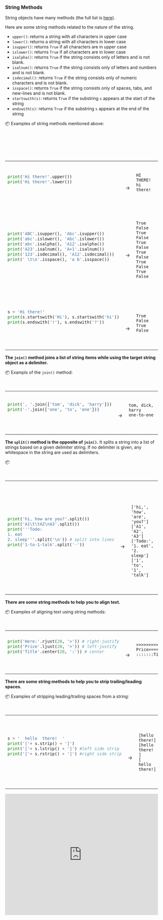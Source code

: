 ### String Methods

String objects have many methods (the full list is [here](https://docs.python.org/3/library/stdtypes.html#string-methods)).

Here are some string methods related to the nature of the string.
* `upper()`: returns a string with all characters in upper case
* `lower()`: returns a string with all characters in lower case
* `isupper()`: returns `True` if all characters are in upper case
* `islower()`: returns `True` if all characters are in lower case
* `isalpha()`: returns `True` if the string consists only of letters and is not blank.
* `isalnum()`: returns `True` if the string consists only of letters and numbers and is not blank.
* `isdecimal()`: returns `True` if the string consists only of numeric characters and is not blank.
* `isspace()`: returns `True` if the string consists only of spaces, tabs, and new-lines and is not blank.
* `startswith(s)`: returns `True` if the substring `s` appears at the start of the string
* `endswith(s)`: returns `True` if the substring `s` appears at the end of the string

<tip-box> 

:package: Examples of string methods mentioned above:

<table> 
<tr>
  <td>

```python
print('Hi there!'.upper())
print('Hi there!'.lower())
```
  </td>
  <td><br>&nbsp;→&nbsp;</td>
  <td><br>

```
HI THERE!
hi there!
```
  </td>
</tr>

<tr>
  <td>

```python
print('ABC'.isupper(), 'Abc'.isupper())
print('abc'.islower(), 'Abc'.islower())
print('abc'.isalpha(), 'A12'.isalpha())
print('A23'.isalnum(), 'A+1'.isalnum())
print('123'.isdecimal(), 'A12'.isdecimal())
print(' \t\n'.isspace(), 'a b'.isspace())
```
  </td>
  <td><br>&nbsp;→&nbsp;</td>
  <td><br>

```
True False
True False
True False
True False
True False
True False
```
  </td>
</tr>

<tr>
  <td>

```python
s = 'Hi there!'
print(s.startswith('Hi'), s.startswith('hi'))
print(s.endswith('!'), s.endswith('?'))
```
  </td>
  <td><br><br>&nbsp;→&nbsp;</td>
  <td><br><br>

```
True False
True False
```
  </td>
</tr>
</table>

</tip-box>

**The `join()` method joins a list of string items while using the <tooltip content="the string object upon which the method was called">target string object</tooltip> as a <tooltip content="the string that is placed in between each pair of items">delimiter</tooltip>.**

<tip-box> 

:package: Exampls of the `join()` method:

<table> 
<tr>
  <td>

```python
print(', '.join(['tom', 'dick', 'harry']))
print('-'.join(['one', 'to', 'one']))
```
  </td>
  <td><br>&nbsp;→&nbsp;</td>
  <td><br>

```
tom, dick, harry
one-to-one
```
  </td>
</tr>
</table>

</tip-box>

**The `split()` method is the opposite of `join()`.** It splits a string into a list of strings based on a given delimiter string. If no delimiter is given, any <tooltip content="space, tab, or newline characters">whitespace</tooltip> in the string are used as delimiters.

<tip-box> 

:package: 

<table> 
<tr>
  <td>

```python
print('hi, how are you?'.split())
print('A1\t\tA2\nA3'.split())
print('''Todo:
1. eat
2. sleep'''.split('\n')) # split into lines
print('1-to-1-talk'.split('-'))
```
  </td>
  <td><br><br><br>&nbsp;→&nbsp;</td>
  <td><br><br><br>

```
['hi,', 'how', 'are', 'you?']
['A1', 'A2', 'A3']
['Todo:', '1. eat', '2. sleep']
['1', 'to', '1', 'talk']
```
  </td>
</tr>
</table>

</tip-box> 

**There are some string methods to help you to align text.**

<tip-box> 

:package: Examples of aligning text using string methods:

<table> 
<tr>
  <td>

```python
print('Here:'.rjust(20, '>')) # right-justify
print('Price'.ljust(20, '=')) # left-justify
print('Title'.center(20, ':')) # center
```
  </td>
  <td><br>&nbsp;→&nbsp;</td>
  <td><br>

```
>>>>>>>>>>>>>>>Here:
Price===============
:::::::Title::::::::
```
  </td>
</tr>
</table>

</tip-box>


**There are some string methods to help you to strip trailing/leading spaces.**

<tip-box> 

:package: Examples of stripping leading/trailing spaces from a string:

<table> 
<tr>
  <td>

```python
s = '  hello  there!  '
print('['+ s.strip() + ']')
print('['+ s.lstrip() + ']') #left side strip
print('['+ s.rstrip() + ']') #right side strip
```
  </td>
  <td><br><br>&nbsp;→&nbsp;</td>
  <td><br><br>

```
[hello  there!]
[hello  there!  ]
[  hello  there!]
```
  </td>
</tr>
</table>

</tip-box>

<panel type="seamless" header="%%:computer: Try your own%%">

<iframe height="400px" width="100%" src="https://repl.it/@pythonbasics/strings-methods?lite=true" scrolling="no" frameborder="no" allowtransparency="true" allowfullscreen="true" sandbox="allow-forms allow-pointer-lock allow-popups allow-same-origin allow-scripts allow-modals"></iframe>

</panel>